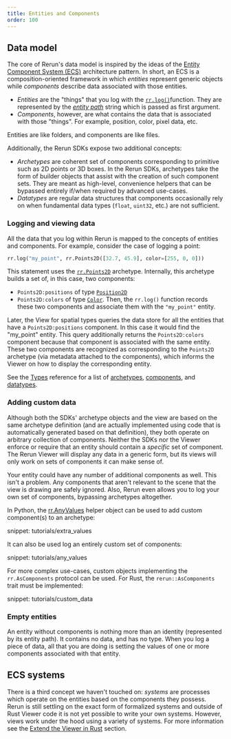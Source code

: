 ```yaml
---
title: Entities and Components
order: 100
---
```


## Data model

The core of Rerun's data model is inspired by the ideas of the [Entity Component System (ECS)](https://en.wikipedia.org/wiki/Entity_component_system) architecture pattern. In
short, an ECS is a composition-oriented framework in which *entities* represent generic objects while *components* describe
data associated with those entities.

 * *Entities* are the "things" that you log with the [`rr.log()`](https://ref.rerun.io/docs/python/stable/common/logging_functions/#rerun.log)function. They are represented by the
   [*entity path*](entity-path.md) string which is passed as first argument.
 * *Components*, however, are what contains the data that is associated with those "things". For example, position, color,
   pixel data, etc.

Entities are like folders, and components are like files.

Additionally, the Rerun SDKs expose two additional concepts:
 * *Archetypes* are coherent set of components corresponding to primitive such as 2D points or 3D boxes. In the Rerun SDKs, archetypes take the form of builder objects that assist with the creation of such component sets. They are meant as high-level, convenience helpers that can be bypassed entirely if/when required by advanced use-cases.
 * *Datatypes* are regular data structures that components occasionally rely on when fundamental data types (`float`, `uint32`, etc.) are not sufficient.

### Logging and viewing data

All the data that you log within Rerun is mapped to the concepts of entities and components.
For example, consider the case of logging a point:

```python
rr.log("my_point", rr.Points2D([32.7, 45.9], color=[255, 0, 0]))
```

This statement uses the [`rr.Points2D`](https://ref.rerun.io/docs/python/stable/common/archetypes/#rerun.archetypes.Points2D) archetype.
Internally, this archetype builds a set of, in this case, two components:
* `Points2D:positions` of type [`Position2D`](../reference/types/components/position2d.md)
* `Points2D:colors` of type [`Color`](../reference/types/components/color.md).
Then, the `rr.log()` function records these two components and associate them with the `"my_point"` entity.

Later, the View for spatial types queries the data store for all the entities that have a `Points2D:positions` component.
In this case it would find the "my_point" entity. This query additionally returns the `Points2D:colors` component because that
component is associated with the same entity. These two components are recognized as corresponding to the `Points2D` archetype (via metadata attached to the components), which informs the Viewer on how to display the corresponding entity.

See the [Types](../reference/types.md) reference for a list of [archetypes](../reference/types/archetypes.md),
[components](../reference/types/components.md), and [datatypes](../reference/types/datatypes.md).

### Adding custom data

Although both the SDKs' archetype objects and the view are based on the same archetype definition (and are actually implemented using code that is automatically generated based on that definition), they both operate on arbitrary collection
of components. Neither the SDKs nor the Viewer enforce or require that an entity should contain a *specific* set of component.
The Rerun Viewer will display any data in a generic form, but its views will only work on sets of components it can
make sense of.

Your entity could have any number of additional components as well. This isn't a problem. Any components that
aren't relevant to the scene that the view is drawing are safely ignored. Also, Rerun even allows you to log your
own set of components, bypassing archetypes altogether.

In Python, the [rr.AnyValues](https://ref.rerun.io/docs/python/stable/common/custom_data/#rerun.AnyValues) helper object can be used to add custom component(s) to an archetype:

snippet: tutorials/extra_values

It can also be used log an entirely custom set of components:

snippet: tutorials/any_values

For more complex use-cases, custom objects implementing the `rr.AsComponents` protocol can be used. For Rust, the `rerun::AsComponents` trait must be implemented:

snippet: tutorials/custom_data

### Empty entities

An entity without components is nothing more than an identity (represented by its entity
path). It contains no data, and has no type. When you log a piece of data, all that you are doing is setting the values
of one or more components associated with that entity.

## ECS systems

There is a third concept we haven't touched on: *systems* are processes which operate on the entities based on the components they possess.
Rerun is still settling on the exact form of formalized systems and outside of Rust Viewer code it is not yet possible to write your own systems. However, views work under the hood using a variety of systems. For more information see the [Extend the Viewer in Rust](../howto/extend/extend-ui.md) section.
